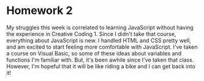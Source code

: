 <h1>Homework 2</h1>
<p>My struggles this week is correlated to learning JavaScript without having the experience in Creative Coding 1. Since I didn't take that course, everything about JavaScript is new. I handled HTML and CSS pretty well, and am excited to start feeling more comfortable with JavaScript. I've taken a course on Visual Basic, so some of these ideas about variables and functions I'm familiar with. But, it's been awhile since I've taken that class. However, I'm hopeful that it will be like riding a bike and I can get back into it!</p>

